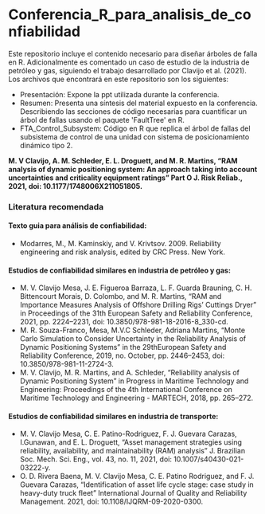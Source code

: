 # Conferencia_R_para_analisis_de_confiabilidad
Este repositorio incluye el contenido necesario para diseñar árboles de falla en R. Adicionalmente es comentado un caso de estudio de la industria de petróleo y gas, siguiendo el trabajo desarrollado por Clavijo et al. (2021).
Los archivos que encontrará en este repositorio son los siguientes:

- Presentación: Expone la ppt utilizada durante la conferencia.
- Resumen: Presenta una síntesis del material expuesto en la conferencia. Describiendo las secciones de código necesarias para cuantificar un árbol de fallas usando el paquete 'FaultTree' en R. 
- FTA_Control_Subsystem: Código en R que replica el árbol de fallas del subsistema de control de una unidad con sistema de posicionamiento dinámico tipo 2.



**M. V Clavijo, A. M. Schleder, E. L. Droguett, and M. R. Martins, “RAM analysis of dynamic positioning system: An approach taking into account uncertainties and criticality equipment ratings” Part O J. Risk Reliab., 2021, doi: 10.1177/1748006X211051805.**


### Literatura recomendada
#### Texto guia para análisis de confiabilidad:

- Modarres, M., M. Kaminskiy, and V. Krivtsov. 2009. Reliability engineering and risk analysis, edited by CRC Press. New York.
  
#### Estudios de confiabilidad similares en industria de petróleo y gas:

- M. V. Clavijo Mesa, J. E. Figueroa Barraza, L. F. Guarda Brauning, C. H. Bittencourt Morais, D. Colombo, and M. R. Martins, “RAM and Importance
Measures Analysis of Offshore Drilling Rigs’ Cuttings Dryer” in Proceedings of the 31th European Safety and Reliability Conference, 2021, pp. 2224–2231, doi: 10.3850/978-981-18-2016-8_330-cd.
- M. R. Souza-Franco, Mesa, M.V.C Schleder, Adriana Martins, “Monte Carlo Simulation to Consider Uncertainty in the Reliability Analysis of Dynamic Positioning Systems” in the 29thEuropean Safety and Reliability Conference, 2019, no. October, pp. 2446–2453, doi: 10.3850/978-981-11-2724-3.
- M. V. Clavijo, M. R. Martins, and A. Schleder, “Reliability analysis of Dynamic Positioning System” in Progress in Maritime Technology and Engineering: Proceedings of the 4th International Conference on Maritime Technology and Engineering - MARTECH, 2018, pp. 265–272.

#### Estudios de confiabilidad similares en industria de transporte:

- M. V. Clavijo Mesa, C. E. Patino-Rodriguez, F. J. Guevara Carazas, I.Gunawan, and E. L. Droguett, “Asset management strategies using reliability, availability, and maintainability (RAM) analysis” J. Brazilian Soc. Mech. Sci. Eng., vol. 43, no. 11, 2021, doi: 10.1007/s40430-021-03222-y.
- O. D. Rivera Baena, M. V. Clavijo Mesa, C. E. Patino Rodriguez, and F. J. Guevara Carazas, “Identification of asset life cycle stage: case study
in heavy-duty truck fleet” International Journal of Quality and Reliability Management. 2021, doi: 10.1108/IJQRM-09-2020-0300.

